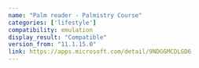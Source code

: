 ```yaml
---
name: "Palm reader - Palmistry Course"
categories: ['lifestyle']
compatibility: emulation
display_result: "Compatible"
version_from: "11.1.15.0"
link: https://apps.microsoft.com/detail/9NDGGMCDLGD6
---
```

